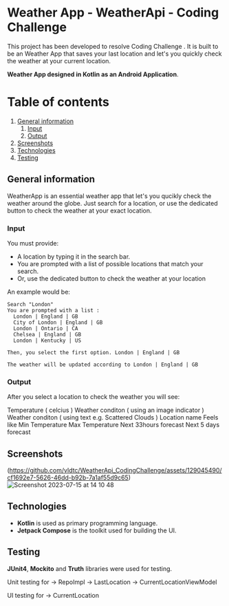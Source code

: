 # Weather App - WeatherApi - Coding Challenge

This project has been developed to resolve Coding Challenge . It is built to be an Weather App that saves your last location and let's you quickly check the weather at your current location.

**Weather App designed in Kotlin as an Android Application**.

# Table of contents
1. [General information](#general-information)
   1. [Input](#input)
   2. [Output](#output)
2. [Screenshots](#screenshots)
3. [Technologies](#technologies)
4. [Testing](#testing)


## General information

WeatherApp is an essential weather app that let's you qucikly check the weather around the globe. Just search for a location, or use the dedicated button to check the weather at your exact location.

### Input

You must provide:
* A location by typing it in the search bar.
* You are prompted with a list of possible locations that match your search.
* Or, use the dedicated button to check the weather at your location



An example would be:
```
Search "London"
You are prompted with a list :
  London | England | GB
  City of London | England | GB
  London | Ontario | CA
  Chelsea | England | GB
  London | Kentucky | US

Then, you select the first option. London | England | GB

The weather will be updated according to London | England | GB

```

### Output

After you select a location to check the weather you will see:

  Temperature ( celcius )
  Weather conditon ( using an image indicator )
  Weather conditon ( using text e.g. Scattered Clouds )
  Location name
  Feels like
  Min Temperature
  Max Temperature
  Next 33hours forecast
  Next 5 days forecast
  
## Screenshots

(https://github.com/vldtc/WeatherApi_CodingChallenge/assets/129045490/cf1692e7-5626-46dd-b92b-7a1af55d9c65)
![Screenshot 2023-07-15 at 14 10 48](https://github.com/vldtc/WeatherApi_CodingChallenge/assets/129045490/e65e505c-2c20-4b55-a1b8-bd06dc852cc3)

## Technologies

- **Kotlin** is used as primary programming language.
- **Jetpack Compose** is the toolkit used for building the UI.

## Testing

**JUnit4**, **Mockito** and **Truth** libraries were used for testing.

Unit testing for 
  -> RepoImpl
  -> LastLocation
  -> CurrentLocationViewModel

UI testing for 
  -> CurrentLocation
